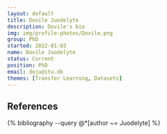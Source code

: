 ```yaml
---
layout: default
title: Dovile Juodelyte
description: Dovile's bio
img: img/profile-photos/Dovile.png
group: PhD
started: 2022-01-03
name: Dovile Juodelyte
status: Current
position: PhD
email: doju@itu.dk
themes: [Transfer Learning, Datasets]
---
```


References
----------
<div class="publications">
  {% bibliography --query @*[author ~= Juodelyte] %}
</div>
